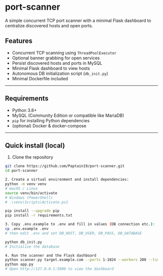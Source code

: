 # port-scanner

A simple concurrent TCP port scanner with a minimal Flask dashboard to centralize discovered hosts and open ports.

## Features
- Concurrent TCP scanning using `ThreadPoolExecutor`
- Optional banner grabbing for open services
- Persist discovered hosts and ports in MySQL
- Minimal Flask dashboard to view hosts
- Autonomous DB initialization script (`db_init.py`)
- Minimal Dockerfile included

---

## Requirements
- Python 3.8+
- MySQL (Community Edition or compatible like MariaDB)
- `pip` for installing Python dependencies
- (optional) Docker & docker-compose

---

## Quick install (local)

1. Clone the repository
```bash
git clone https://github.com/Paptain19/port-scanner.git
cd port-scanner

2. Create a virtual environment and install dependencies:
python -m venv venv
# macOS / Linux
source venv/bin/activate
# Windows (PowerShell)
# .\venv\Scripts\Activate.ps1

pip install --upgrade pip
pip install -r requirements.txt

3. Copy .env.example to .env and fill in values (DB connection etc.):
cp .env.example .env
# then edit .env and set DB_HOST, DB_USER, DB_PASS, DB_DATABASE

python db_init.py
# Initialize the database

4. Run the scanner and the Flask dashboard
python scanner.py target.example.com --ports 1-1024 --workers 200 --timeout 1.0
python app.py
# Open http://127.0.0.1:5000 to view the dashboard
